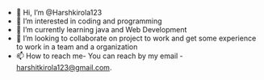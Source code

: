 - 👋 Hi, I’m @Harshkirola123
- 👀 I’m interested in coding and programming
- 🌱 I’m currently learning java and Web Development
- 💞️ I’m looking to collaborate on project to work and get some experience to work in a team and a organization
- 📫 How to reach me- You can reach by my email - harshitkirola123@gmail.com.

<!---
Harshkirola123/Harshkirola123 is a ✨ special ✨ repository because its `README.md` (this file) appears on your GitHub profile.
You can click the Preview link to take a look at your changes.
--->
